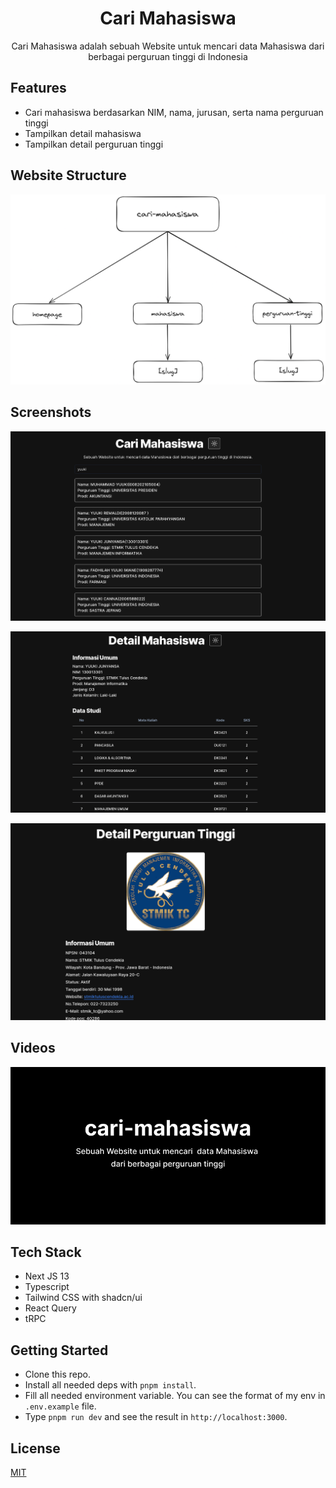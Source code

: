 <div align="center">
  <h1>Cari Mahasiswa</h1>
  <p>Cari Mahasiswa adalah sebuah Website untuk mencari data Mahasiswa dari berbagai perguruan tinggi di Indonesia</p>
</div>

## Features

- Cari mahasiswa berdasarkan NIM, nama, jurusan, serta nama perguruan tinggi
- Tampilkan detail mahasiswa
- Tampilkan detail perguruan tinggi

## Website Structure

![website structure](public/website-structure.png)

## Screenshots

![ss 1](./public/ss-1.png)

![ss 2](./public/ss-2.png)

![ss 3](./public/ss-3.png)

## Videos

[![Video](public/banner.png)](https://youtu.be/aVuWC-usk7c?feature=shared)

## Tech Stack

- Next JS 13
- Typescript
- Tailwind CSS with shadcn/ui
- React Query
- tRPC

## Getting Started

- Clone this repo.
- Install all needed deps with `pnpm install`.
- Fill all needed environment variable. You can see the format of my env in `.env.example` file.
- Type `pnpm run dev` and see the result in `http://localhost:3000`.

## License

[MIT](https://github.com/haikelz/money-management/blob/master/LICENSE)
